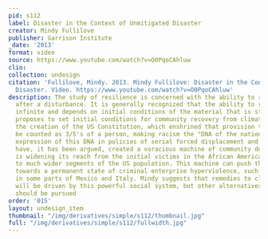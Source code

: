 ```yaml
---
pid: s112
label: Disaster in the Context of Unmitigated Disaster
creator: Mindy Fullilove
publisher: Garrison Institute
_date: '2013'
format: video
source: https://www.youtube.com/watch?v=O0PqoCAhluw
clio:
collection: undesign
citation: 'Fullilove, Mindy. 2013. Mindy Fullilove: Disaster in the Context of Unmitigated
  Disaster. Video. https://www.youtube.com/watch?v=O0PqoCAhluw'
description: The study of resilience is concerned with the ability to recover function
  after a disturbance. It is generally recognized that the ability to recover is not
  infinite and depends on initial conditions of the material that is stressed. Mindy
  proposes to set initial conditions for community recovery from climate change with
  the creation of the US Constitution, which enshrined that provision that slaves
  be counted as 3/5's of a person, making racism the "DNA of the nation." The recent
  expression of this DNA in policies of serial forced displacement and mass incarceration
  have, it has been argued, created a voracious machine of community destruction that
  is widening its reach from the initial victims in the African American community
  to much wider segments of the US population. This machine can push the ecosystem
  towards a permanent state of criminal enterprise hyperviolence, such as that seen
  in some parts of Mexico and Italy. Mindy suggests that remedies to climate change
  will be driven by this powerful social system, but other alternatives exist and
  should be pursued
order: '015'
layout: undesign_item
thumbnail: "/img/derivatives/simple/s112/thumbnail.jpg"
full: "/img/derivatives/simple/s112/fullwidth.jpg"
---
```

